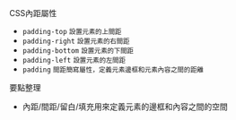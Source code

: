 CSS內距屬性
- `padding-top` <small>設置元素的上間距</small>
- `padding-right` <small>設置元素的右間距</small>
- `padding-bottom` <small>設置元素的下間距</small>
- `padding-left` <small>設置元素的左間距</small>
- `padding` <small>間距簡寫屬性，定義元素邊框和元素內容之間的距離</small>

要點整理
- 內距/間距/留白/填充用來定義元素的邊框和內容之間的空間